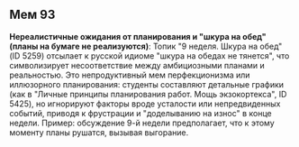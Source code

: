 ## Мем 93

**Нереалистичные ожидания от планирования и "шкура на обед" (планы на бумаге не реализуются)**: Топик "9 неделя. Шкура на обед" (ID 5259) отсылает к русской идиоме "шкура на обедах не тянется", что символизирует несоответствие между амбициозными планами и реальностью. Это непродуктивный мем перфекционизма или иллюзорного планирования: студенты составляют детальные графики (как в "Личные принципы планирования работ. Мощь экзокортекса", ID 5425), но игнорируют факторы вроде усталости или непредвиденных событий, приводя к фрустрации и "доделыванию на износ" в конце недели. Пример: обсуждение 9-й недели предполагает, что к этому моменту планы рушатся, вызывая выгорание.